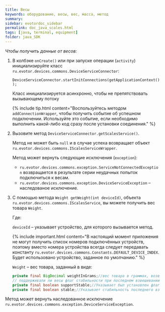 ```yaml
---
title: Весы
keywords: оборудование, весы, вес, масса, метод
summary:
sidebar: evotordoc_sidebar
permalink: doc_java_scales.html
tags: [java, terminal, equipment]
folder: java_SDK
---
```


*Чтобы получить данные от весов:*

1. В колбэке `onCreate()` или при запуске операции (`activity`) инициализируйте класс `ru.evotor.devices.commons.DeviceServiceConnector`:

    `DeviceServiceConnector.startInitConnections(getApplicationContext());`

    Класс инициализируется асинхронно, чтобы не препятствовать вызывающему потоку

    {% include tip.html content="Воспользуйтесь методом `addConnectionWrapper`, чтобы получить событие об успешном подключении. Используйте это событие, если необходимо выполнить какой-либо код сразу после установки соединения." %}

2. Вызовите метод `DeviceServiceConnector.getScalesService()`.

    Метод не может быть `null` и в случае успеха возвращает объект `ru.evotor.devices.commons.IScalesServiceWrapper`.

    Метод может вернуть следующие исключения (`exception`):
    * `ru.evotor.devices.commons.exception.ServiceNotConnectedException` возвращается в результате серии неудачных попыток подключиться к весам.
    * `ru.evotor.devices.commons.exception.DeviceServiceException` – наследованое исключение.

3. С помощью метода `Weight getWeight(int deviceId)`, объекта `ru.evotor.devices.commons.IScalesService`, вы можете получить вес товара `Weight`.

    Где:

    `deviceId` – указывает устройство, для которого вызывается метод.

    {% include important.html content="В настоящий момент приложения не могут получить список номеров подключённых устройств, поэтому вместо номера устройства всегда следует передавать константу `ru.evotor.devices.commons.Constants.DEFAULT_DEVICE_INDEX`. Будет использовано устройство, заданное по умолчанию." %}

    `Weight` – вес товара, заданный в виде:

   ```java
   private final BigDecimal weightInGrams;//вес товара в граммах, возвращённый весами.
   // поддерживали ли весы флаг стабильности при последнем взвешивании
   private final boolean supportStable;//Указывает был установлен флаг стабильности при последнем взвешивании или нет.
   private final boolean stable;//Указывает стабильность последнего взвешивания.
   ```

Метод может вернуть наследованное исключение `ru.evotor.devices.commons.exception.DeviceServiceException`.
